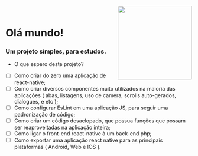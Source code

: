 <img style="min-width:  200px !important;" src="https://upload.wikimedia.org/wikipedia/commons/thumb/a/a7/React-icon.svg/220px-React-icon.svg.png" min-width="200px" max-width="200px" width="200px" align="right">
<br>
<h1 align="left">Olá mundo!</h1>
<h3 align="left">Um projeto simples, para estudos.</h3>

 - <p align="left">O que espero deste projeto?</p>

- [ ] Como criar do zero uma aplicação de react-native;
- [ ] Como criar diversos componentes muito utilizados na maioria das aplicações ( abas, listagens, uso de camera, scrolls auto-gerados, dialogues, e etc );
- [ ] Como configurar EsLint em uma aplicação JS, para seguir uma padronização de código;
- [ ] Como criar um código desaclopado, que possua funções que possam ser reaproveitadas na aplicação inteira;
- [ ] Como ligar o front-end react-native à um back-end php;
- [ ] Como exportar uma aplicação react native para as principais plataformas ( Android, Web e IOS ).

